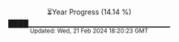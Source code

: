 <p align="center">
⏳Year Progress (14.14 %) <br>
████▁▁▁▁▁▁▁▁▁▁▁▁▁▁▁▁▁▁▁▁▁▁▁▁▁▁ <br>
<sub>Updated: Wed, 21 Feb 2024 18:20:23 GMT</sub>
</p>


